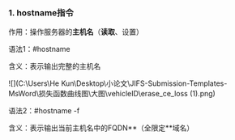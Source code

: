 ### 1. hostname指令

作用：操作服务器的**主机名**（**读取**、设置）

语法1：#hostname      

含义：表示输出完整的主机名

![](C:\Users\He Kun\Desktop\小论文\JIFS-Submission-Templates-MsWord\损失函数曲线图\大图\vehicleID\erase_ce_loss (1).png)

语法2：#hostname -f    

含义：表示输出当前主机名中的FQDN**（全限定**域名）

